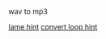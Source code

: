 wav to mp3

[lame hint](https://linux.die.net/man/1/lame)
[convert loop hint](https://gist.github.com/championofblocks/3982727)